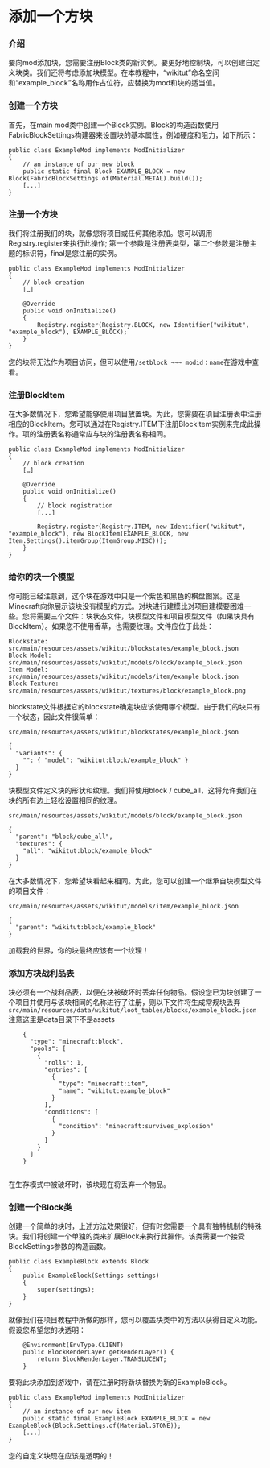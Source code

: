 # 添加一个方块
### 介绍
要向mod添加块，您需要注册Block类的新实例。要更好地控制块，可以创建自定义块类。我们还将考虑添加块模型。在本教程中，“wikitut”命名空间和“example_block”名称用作占位符，应替换为mod和块的适当值。

### 创建一个方块
首先，在main mod类中创建一个Block实例。Block的构造函数使用FabricBlockSettings构建器来设置块的基本属性，例如硬度和阻力，如下所示：
```
public class ExampleMod implements ModInitializer
{
    // an instance of our new block
    public static final Block EXAMPLE_BLOCK = new Block(FabricBlockSettings.of(Material.METAL).build());
    [...]
}
```

### 注册一个方块
我们将注册我们的块，就像您将项目或任何其他添加。您可以调用Registry.register来执行此操作; 第一个参数是注册表类型，第二个参数是注册主题的标识符，final是您注册的实例。
```
public class ExampleMod implements ModInitializer
{
    // block creation
    […]
 
    @Override
    public void onInitialize()
    {
        Registry.register(Registry.BLOCK, new Identifier("wikitut", "example_block"), EXAMPLE_BLOCK);
    }
}
```


您的块将无法作为项目访问，但可以使用`/setblock ~~~ modid：name`在游戏中查看。

### 注册BlockItem
在大多数情况下，您希望能够使用项目放置块。为此，您需要在项目注册表中注册相应的BlockItem。您可以通过在Registry.ITEM下注册BlockItem实例来完成此操作。项的注册表名称通常应与块的注册表名称相同。

```
public class ExampleMod implements ModInitializer
{
    // block creation
    […]
 
    @Override
    public void onInitialize()
    {
        // block registration
        [...]
 
        Registry.register(Registry.ITEM, new Identifier("wikitut", "example_block"), new BlockItem(EXAMPLE_BLOCK, new Item.Settings().itemGroup(ItemGroup.MISC)));
    }
}
```

### 给你的块一个模型
你可能已经注意到，这个块在游戏中只是一个紫色和黑色的棋盘图案。这是Minecraft向你展示该块没有模型的方式。对块进行建模比对项目建模要困难一些。您将需要三个文件：块状态文件，块模型文件和项目模型文件（如果块具有BlockItem）。如果您不使用香草，也需要纹理。文件应位于此处：

```
Blockstate: src/main/resources/assets/wikitut/blockstates/example_block.json
Block Model: src/main/resources/assets/wikitut/models/block/example_block.json
Item Model: src/main/resources/assets/wikitut/models/item/example_block.json
Block Texture: src/main/resources/assets/wikitut/textures/block/example_block.png
```

blockstate文件根据它的blockstate确定块应该使用哪个模型。由于我们的块只有一个状态，因此文件很简单：

`src/main/resources/assets/wikitut/blockstates/example_block.json`
```
{
  "variants": {
    "": { "model": "wikitut:block/example_block" }
  }
}
```

块模型文件定义块的形状和纹理。我们将使用block / cube_all，这将允许我们在块的所有边上轻松设置相同的纹理。

`src/main/resources/assets/wikitut/models/block/example_block.json`
```
{
  "parent": "block/cube_all",
  "textures": {
    "all": "wikitut:block/example_block"
  }
}
```


在大多数情况下，您希望块看起来相同。为此，您可以创建一个继承自块模型文件的项目文件：

`src/main/resources/assets/wikitut/models/item/example_block.json`

```
{
  "parent": "wikitut:block/example_block"
}
```

加载我的世界，你的块最终应该有一个纹理！

### 添加方块战利品表
块必须有一个战利品表，以便在块被破坏时丢弃任何物品。假设您已为块创建了一个项目并使用与该块相同的名称进行了注册，则以下文件将生成常规块丢弃`src/main/resources/data/wikitut/loot_tables/blocks/example_block.json`注意这里是data目录下不是assets

```
    {
      "type": "minecraft:block",
      "pools": [
        {
          "rolls": 1,
          "entries": [
            {
              "type": "minecraft:item",
              "name": "wikitut:example_block"
            }
          ],
          "conditions": [
            {
              "condition": "minecraft:survives_explosion"
            }
          ]
        }
      ]
    }


```

在生存模式中被破坏时，该块现在将丢弃一个物品。

### 创建一个Block类
创建一个简单的块时，上述方法效果很好，但有时您需要一个具有独特机制的特殊块。我们将创建一个单独的类来扩展Block来执行此操作。该类需要一个接受BlockSettings参数的构造函数。

```
public class ExampleBlock extends Block
{
    public ExampleBlock(Settings settings)
    {
        super(settings);
    }
}
```

就像我们在项目教程中所做的那样，您可以覆盖块类中的方法以获得自定义功能。假设您希望您的块透明：
```
    @Environment(EnvType.CLIENT)
    public BlockRenderLayer getRenderLayer() {
        return BlockRenderLayer.TRANSLUCENT;
    }
```

要将此块添加到游戏中，请在注册时将新块替换为新的ExampleBlock。
```
public class ExampleMod implements ModInitializer
{
    // an instance of our new item
    public static final ExampleBlock EXAMPLE_BLOCK = new ExampleBlock(Block.Settings.of(Material.STONE));
    [...]
}
```

您的自定义块现在应该是透明的！